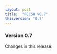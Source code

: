 ```yaml
---
layout: post
title:  "FCCSW v0.7"
thisversion: "0.7"
---
```


### Version 0.7

Changes in this release:


